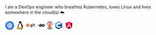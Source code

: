 I am a DevOps engineer who breathes Kubernetes, loves Linux and lives somewhere in the cloud(s) ☁️

<code><img height="30" src="https://github.com/github/explore/raw/main/topics/kubernetes/kubernetes.png"></code>
<code><img height="30" src="https://github.com/github/explore/raw/main/topics/linux/linux.png"></code>
<code><img height="30" src="https://github.com/github/explore/raw/main/topics/git/git.png"></code>
<code><img height="30" src="https://github.com/github/explore/raw/main/topics/go/go.png"></code>
<code><img height="30" src="https://github.com/argoproj/argo-cd/raw/master/docs/assets/argo.png"></code>
<code><img height="30" src="https://github.com/github/explore/raw/main/topics/c/c.png"></code>
<code><img height="30" src="https://github.com/github/explore/raw/main/topics/angular/angular.png"></code>
